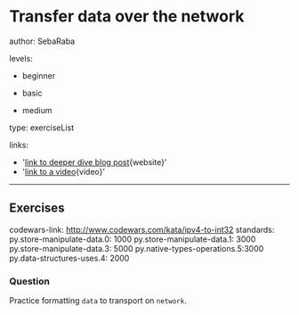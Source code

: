 # Transfer data over the network
author: SebaRaba

levels:

  - beginner

  - basic

  - medium


type: exerciseList

links:

  - '[link to deeper dive blog post](https://www.analyticsvidhya.com/blog/2016/01/12-pandas-techniques-python-data-manipulation/){website}'
  - '[link to a video](https://www.youtube.com/watch?v=Iqjy9UqKKuo){video}'

---
## Exercises
codewars-link: http://www.codewars.com/kata/ipv4-to-int32
standards:
  py.store-manipulate-data.0: 1000
  py.store-manipulate-data.1: 3000
  py.store-manipulate-data.3: 5000
  py.native-types-operations.5:3000
  py.data-structures-uses.4: 2000
### Question
Practice formatting `data` to transport on `network`.
